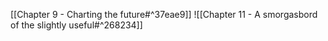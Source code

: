 [[Chapter 9 - Charting the future#^37eae9]]
![[Chapter 11 - A smorgasbord of the slightly useful#^268234]]